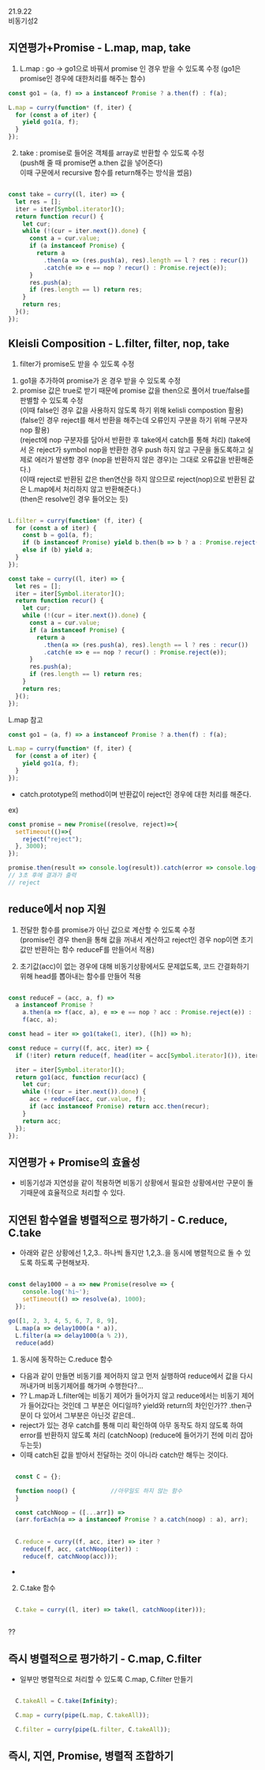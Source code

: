 


21.9.22  
비동기성2  
## 지연평가+Promise - L.map, map, take   
1. L.map : go -> go1으로 바꿔서 promise 인 경우 받을 수 있도록 수정 (go1은 promise인 경우에 대한처리를 해주는 함수)   

```javascript  
const go1 = (a, f) => a instanceof Promise ? a.then(f) : f(a);  

L.map = curry(function* (f, iter) {
  for (const a of iter) {
    yield go1(a, f);
  }
});

```  

2. take : promise로 들어온 객체를 array로 반환할 수 있도록 수정   
(push해 줄 때 promise면 a.then 값을 넣어준다)  
이때 구문에서 recursive 함수를 return해주는 방식을 썼음)  

```javascript  

const take = curry((l, iter) => {
  let res = [];
  iter = iter[Symbol.iterator]();
  return function recur() {
    let cur;
    while (!(cur = iter.next()).done) {
      const a = cur.value;
      if (a instanceof Promise) {
        return a
          .then(a => (res.push(a), res).length == l ? res : recur())
          .catch(e => e == nop ? recur() : Promise.reject(e));
      }
      res.push(a);
      if (res.length == l) return res;
    }
    return res;
  }();
});

```  

## Kleisli Composition - L.filter, filter, nop, take  
1. filter가 promise도 받을 수 있도록 수정  
1) go1을 추가하여 promise가 온 경우 받을 수 있도록 수정  
2) promise 값은 true로 받기 때문에 promise 값을 then으로 풀어서 true/false를 판별할 수 있도록 수정  
  (이때 false인 경우 값을 사용하지 않도록 하기 위해 kelisli compostion 활용)  
  (false인 경우 reject를 해서 반환을 해주는데 오류인지 구분을 하기 위해 구분자 nop 활용)  
  (reject에 nop 구분자를 담아서 반환한 후 take에서 catch를 통해 처리)
  (take에서 온 reject가 symbol nop을 반환한 경우 push 하지 않고 구문을 돌도록하고 실제로 에러가 발샌항 경우 (nop을 반환하지 않은 경우)는 그대로 오류값을 반환해준다.)  
  (이때 reject로 반환된 값은 then연산을 하지 않으므로 reject(nop)으로 반환된 값은 L.map에서 처리하지 않고 반환해준다.)  
  (then은 resolve인 경우 들어오는 듯)  

```javascript  

L.filter = curry(function* (f, iter) {
  for (const a of iter) {
    const b = go1(a, f);
    if (b instanceof Promise) yield b.then(b => b ? a : Promise.reject(nop));
    else if (b) yield a;
  }
});

const take = curry((l, iter) => {
  let res = [];
  iter = iter[Symbol.iterator]();
  return function recur() {
    let cur;
    while (!(cur = iter.next()).done) {
      const a = cur.value;
      if (a instanceof Promise) {
        return a
          .then(a => (res.push(a), res).length == l ? res : recur())
          .catch(e => e == nop ? recur() : Promise.reject(e));
      }
      res.push(a);
      if (res.length == l) return res;
    }
    return res;
  }();
});


```  


L.map 참고  
```javascript  
const go1 = (a, f) => a instanceof Promise ? a.then(f) : f(a);

L.map = curry(function* (f, iter) {
  for (const a of iter) {
    yield go1(a, f);
  }
});

```  

* catch.prototype의 method이며 반환값이 reject인 경우에 대한 처리를 해준다.  

ex)  
```javascript  
const promise = new Promise((resolve, reject)=>{
  setTimeout(()=>{
    reject("reject");
  }, 3000);
});

promise.then(result => console.log(result)).catch(error => console.log(error));
// 3초 후에 결과가 출력
// reject

```  


## reduce에서 nop 지원   
1) 전달한 함수를 promise가 아닌 값으로 계산할 수 있도록 수정  
(promise인 경우 then을 통해 값을 꺼내서 계산하고 reject인 경우 nop이면 초기값만 반환하는 함수 reduceF를 만들어서 적용)  
  
2) 초기값(acc)이 없는 경우에 대해 비동기상황에서도 문제없도록, 코드 간결화하기 위해 head를 뽑아내는 함수를 만들어 적용   

```javascript  

const reduceF = (acc, a, f) =>
  a instanceof Promise ?
    a.then(a => f(acc, a), e => e == nop ? acc : Promise.reject(e)) :
    f(acc, a);

const head = iter => go1(take(1, iter), ([h]) => h);

const reduce = curry((f, acc, iter) => {
  if (!iter) return reduce(f, head(iter = acc[Symbol.iterator]()), iter);

  iter = iter[Symbol.iterator]();
  return go1(acc, function recur(acc) {
    let cur;
    while (!(cur = iter.next()).done) {
      acc = reduceF(acc, cur.value, f);
      if (acc instanceof Promise) return acc.then(recur);
    }
    return acc;
  });
});

```  

## 지연평가 + Promise의 효율성  
  
* 비동기성과 지연성을 같이 적용하면 비동기 상황에서 필요한 상황에서만 구문이 돌기때문에 효율적으로 처리할 수 있다.  


## 지연된 함수열을 병렬적으로 평가하기 - C.reduce, C.take  
  
* 아래와 같은 상황에선 1,2,3.. 하나씩 돌지만 1,2,3..을 동시에 병렬적으로 돌 수 있도록 하도록 구현해보자.  

```javascript  

const delay1000 = a => new Promise(resolve => {
    console.log('hi~');
    setTimeout(() => resolve(a), 1000);
  });
  
go([1, 2, 3, 4, 5, 6, 7, 8, 9],
  L.map(a => delay1000(a * a)),
  L.filter(a => delay1000(a % 2)),
  reduce(add)

```  

1. 동시에 동작하는 C.reduce 함수    

* 다음과 같이 만들면 비동기를 제어하지 않고 먼저 실행하여 reduce에서 값을 다시 꺼내가며 비동기제어를 해가며 수행한다?...    
* ?? L.map과 L.filter에는 비동기 제어가 들어가지 않고 reduce에서는 비동기 제어가 들어갔다는 것인데 그 부분은 어디일까? yield와 return의 차인인가?? .then구문이 다 있어서 그부분은 아닌것 같은데..   
* reject가 있는 경우 catch를 통해 미리 확인하여 아무 동작도 하지 않도록 하여 error를 반환하지 않도록 처리 (catchNoop)
(reduce에 들어가기 전에 미리 잡아두는듯)  
* 이때 catch된 값을 받아서 전달하는 것이 아니라 catch만 해두는 것이다.  


```javascript  

  const C = {};

  function noop() {          //아무일도 하지 않는 함수
  }

  const catchNoop = ([...arr]) =>
  (arr.forEach(a => a instanceof Promise ? a.catch(noop) : a), arr);
    
    
  C.reduce = curry((f, acc, iter) => iter ?
    reduce(f, acc, catchNoop(iter)) :
    reduce(f, catchNoop(acc))); 

```  

* 

2. C.take 함수  
  
```javascript  

  C.take = curry((l, iter) => take(l, catchNoop(iter)));
  
```  

?? 

## 즉시 병렬적으로 평가하기 - C.map, C.filter  
  
* 일부만 병렬적으로 처리할 수 있도록 C.map, C.filter 만들기  

```javascript  

  C.takeAll = C.take(Infinity);

  C.map = curry(pipe(L.map, C.takeAll));

  C.filter = curry(pipe(L.filter, C.takeAll));

```  

## 즉시, 지연, Promise, 병렬적 조합하기  
  



